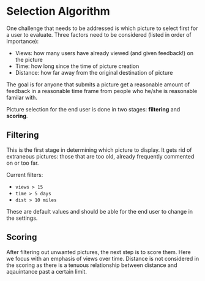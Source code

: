 # Selection Algorithm

One challenge that needs to be addressed is which picture to select first for a user to evaluate. Three factors need to be considered (listed in order of importance):
+ Views: how many users have already viewed (and given feedback!) on the picture
+ Time: how long since the time of picture creation
+ Distance: how far away from the original destination of picture

The goal is for anyone that submits a picture get a reasonable amount of feedback in a reasonable time frame from people who he/she is reasonable familar with.

Picture selection for the end user is done in two stages: **filtering** and **scoring**.

## Filtering

This is the first stage in determining which picture to display. It gets rid of extraneous pictures: those that are too old, already frequently commented on or too far.

Current filters:
+ `views > 15`
+ `time > 5 days`
+ `dist > 10 miles`

These are default values and should be able for the end user to change in the settings.

## Scoring

After filtering out unwanted pictures, the next step is to score them. Here we focus with an emphasis of views over time. Distance is not considered in the scoring as there is a tenuous relationship between distance and aqauintance past a certain limit.
